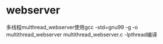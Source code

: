 # webserver
多线程multhread_webserver使用gcc -std=gnu99 -g -o multithread_webserver multithread_webserver.c -lpthread编译
